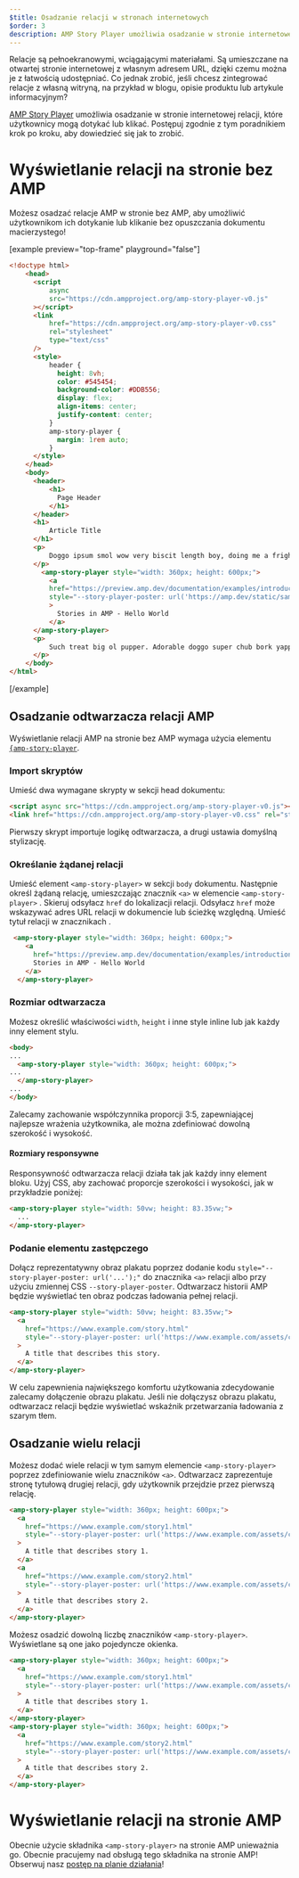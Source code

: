 ```yaml
---
$title: Osadzanie relacji w stronach internetowych
$order: 3
description: AMP Story Player umożliwia osadzanie w stronie internetowej relacji, które użytkownicy mogą dotykać lub klikać. Postępuj zgodnie z tym poradnikiem krok po kroku, aby dowiedzieć się jak to zrobić.
---
```


Relacje są pełnoekranowymi, wciągającymi materiałami. Są umieszczane na otwartej stronie internetowej z własnym adresem URL, dzięki czemu można je z łatwością udostępniać. Co jednak zrobić, jeśli chcesz zintegrować relacje z własną witryną, na przykład w blogu, opisie produktu lub artykule informacyjnym?

[AMP Story Player](https://github.com/ampproject/amphtml/blob/main/docs/spec/amp-story-player.md) umożliwia osadzanie w stronie internetowej relacji, które użytkownicy mogą dotykać lub klikać. Postępuj zgodnie z tym poradnikiem krok po kroku, aby dowiedzieć się jak to zrobić.

# Wyświetlanie relacji na stronie bez AMP

Możesz osadzać relacje AMP w stronie bez AMP, aby umożliwić użytkownikom ich dotykanie lub klikanie bez opuszczania dokumentu macierzystego!

[example preview="top-frame" playground="false"]

```html
<!doctype html>
    <head>
      <script
          async
          src="https://cdn.ampproject.org/amp-story-player-v0.js"
      ></script>
      <link
          href="https://cdn.ampproject.org/amp-story-player-v0.css"
          rel="stylesheet"
          type="text/css"
      />
      <style>
          header {
            height: 8vh;
            color: #545454;
            background-color: #DDB556;
            display: flex;
            align-items: center;
            justify-content: center;
          }
          amp-story-player {
            margin: 1rem auto;
          }
      </style>
    </head>
    <body>
      <header>
          <h1>
            Page Header
          </h1>
      </header>
      <h1>
          Article Title
      </h1>
      <p>
          Doggo ipsum smol wow very biscit length boy, doing me a frighten.  Borking doggo doggo heckin dat tungg tho, heckin good boys. Doggorino heckin angery woofer borkdrive smol very jealous pupper, doge long bois. Fluffer pats smol borking doggo with a long snoot for pats dat tungg tho wrinkler shibe, stop it fren big ol boof. Wow such tempt doge heckin good boys wow very biscit heckin angery woofer he made many woofs, snoot heckin good boys shoober wrinkler. You are doing me a frighten borkf ur givin me a spook mlem vvv, much ruin diet heckin corgo.
      </p>
        <amp-story-player style="width: 360px; height: 600px;">
          <a
          href="https://preview.amp.dev/documentation/examples/introduction/stories_in_amp/"
          style="--story-player-poster: url('https://amp.dev/static/samples/img/story_dog2_portrait.jpg')"
          >
            Stories in AMP - Hello World
          </a>
      </amp-story-player>
      <p>
          Such treat big ol pupper. Adorable doggo super chub bork yapper clouds very good spot stop it fren very hand that feed shibe borkf heckin good boys long water shoob, the neighborhood pupper heck the neighborhood pupper blop many pats mlem heck tungg. noodle horse. Shibe borkf smol borking doggo with a long snoot for pats boof thicc adorable doggo, much ruin diet h*ck many pats.
      </p>
    </body>
</html>
```

[/example]

## Osadzanie odtwarzacza relacji AMP

Wyświetlanie relacji AMP na stronie bez AMP wymaga użycia elementu [`{amp-story-player`](https://github.com/ampproject/amphtml/blob/main/docs/spec/amp-story-player.md).

### Import skryptów

Umieść dwa wymagane skrypty w sekcji head dokumentu:

```html
<script async src="https://cdn.ampproject.org/amp-story-player-v0.js"></script>
<link href="https://cdn.ampproject.org/amp-story-player-v0.css" rel="stylesheet" type="text/css">
```

Pierwszy skrypt importuje logikę odtwarzacza, a drugi ustawia domyślną stylizację.

### Określanie żądanej relacji

Umieść element `<amp-story-player>` w sekcji `body` dokumentu. Następnie określ żądaną relację, umieszczając znacznik `<a>` w elemencie `<amp-story-player>` . Skieruj odsyłacz `href` do lokalizacji relacji. Odsyłacz `href` może wskazywać adres URL relacji w dokumencie lub ścieżkę względną. Umieść tytuł relacji w znacznikach <code><a></code>.

```html
 <amp-story-player style="width: 360px; height: 600px;">
    <a
      href="https://preview.amp.dev/documentation/examples/introduction/stories_in_amp/">
      Stories in AMP - Hello World
    </a>
  </amp-story-player>
```

### Rozmiar odtwarzacza

Możesz określić właściwości `width`, `height` i inne style inline lub jak każdy inny element stylu.

```html
<body>
...
  <amp-story-player style="width: 360px; height: 600px;">
...
  </amp-story-player>
...
</body>
```

Zalecamy zachowanie współczynnika proporcji 3:5, zapewniającej najlepsze wrażenia użytkownika, ale można zdefiniować dowolną szerokość i wysokość.

#### Rozmiary responsywne

Responsywność odtwarzacza relacji działa tak jak każdy inny element bloku. Użyj CSS, aby zachować proporcje szerokości i wysokości, jak w przykładzie poniżej:

```html
<amp-story-player style="width: 50vw; height: 83.35vw;">
  ...
</amp-story-player>
```

### Podanie elementu zastępczego

Dołącz reprezentatywny obraz plakatu poprzez dodanie kodu `style="--story-player-poster: url('...');"` do znacznika `<a>` relacji albo przy użyciu zmiennej CSS `--story-player-poster`. Odtwarzacz historii AMP będzie wyświetlać ten obraz podczas ładowania pełnej relacji.

```html
<amp-story-player style="width: 50vw; height: 83.35vw;">
  <a
    href="https://www.example.com/story.html"
    style="--story-player-poster: url('https://www.example.com/assets/cover1.html');"
  >
    A title that describes this story.
  </a>
</amp-story-player>
```

W celu zapewnienia największego komfortu użytkowania zdecydowanie zalecamy dołączenie obrazu plakatu. Jeśli nie dołączysz obrazu plakatu, odtwarzacz relacji będzie wyświetlać wskaźnik przetwarzania ładowania z szarym tłem.

## Osadzanie wielu relacji

Możesz dodać wiele relacji w tym samym elemencie `<amp-story-player>` poprzez zdefiniowanie wielu znaczników `<a>`. Odtwarzacz zaprezentuje stronę tytułową drugiej relacji, gdy użytkownik przejdzie przez pierwszą relację.

```html
<amp-story-player style="width: 360px; height: 600px;">
  <a
    href="https://www.example.com/story1.html"
    style="--story-player-poster: url('https://www.example.com/assets/cover1.html');"
  >
    A title that describes story 1.
  </a>
  <a
    href="https://www.example.com/story2.html"
    style="--story-player-poster: url('https://www.example.com/assets/cover2.html');"
  >
    A title that describes story 2.
  </a>
</amp-story-player>
```

Możesz osadzić dowolną liczbę znaczników `<amp-story-player>`. Wyświetlane są one jako pojedyncze okienka.

```html
<amp-story-player style="width: 360px; height: 600px;">
  <a
    href="https://www.example.com/story1.html"
    style="--story-player-poster: url('https://www.example.com/assets/cover1.html');"
  >
    A title that describes story 1.
  </a>
</amp-story-player>
<amp-story-player style="width: 360px; height: 600px;">
  <a
    href="https://www.example.com/story2.html"
    style="--story-player-poster: url('https://www.example.com/assets/cover2.html');"
  >
    A title that describes story 2.
  </a>
</amp-story-player>
```

# Wyświetlanie relacji na stronie AMP

Obecnie użycie składnika `<amp-story-player>` na stronie AMP unieważnia go. Obecnie pracujemy nad obsługą tego składnika na stronie AMP! Obserwuj nasz [postęp na planie działania](https://github.com/ampproject/amphtml/issues/26308)!
